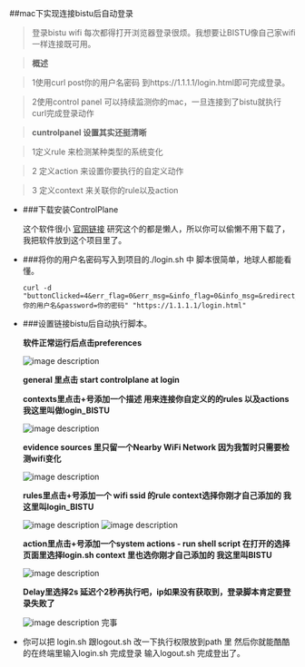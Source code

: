 ##mac下实现连接bistu后自动登录

> 登录bistu wifi 每次都得打开浏览器登录很烦。我想要让BISTU像自己家wifi一样连接既可用。

> **概述**   

> 1使用curl post你的用户名密码 到https://1.1.1.1/login.html即可完成登录。

> 2使用control panel 可以持续监测你的mac，一旦连接到了bistu就执行curl完成登录动作

> **cuntrolpanel 设置其实还挺清晰**

> 1定义rule 来检测某种类型的系统变化

> 2 定义action 来设置你要执行的自定义动作

> 3 定义context 来关联你的rule以及action

- ###下载安装ControlPlane
  
  这个软件很小 [官网链接](https://www.controlplaneapp.com/)
  研究这个的都是懒人，所以你可以偷懒不用下载了，我把软件放到这个项目里了。

- ###将你的用户名密码写入到项目的./login.sh 中
    脚本很简单，地球人都能看懂。
    ```
    curl -d "buttonClicked=4&err_flag=0&err_msg=&info_flag=0&info_msg=&redirect_url=&network_name=Guest+Network&username=你的用户名&password=你的密码" "https://1.1.1.1/login.html"

    ```


- ###设置链接bistu后自动执行脚本。

    **软件正常运行后点击preferences**
    
    ![image description](http://oih1xpa8t.bkt.clouddn.com/bistu_wifi1.png)
    
    **general 里点击 start controlplane at login**
    
    **contexts里点击+号添加一个描述 用来连接你自定义的的rules 以及actions 我这里叫做login_BISTU**
    
    ![image description](http://oih1xpa8t.bkt.clouddn.com/bistu_wifi3.png)
    
    **evidence sources 里只留一个Nearby WiFi Network 因为我暂时只需要检测wifi变化**
    
    ![image description](http://oih1xpa8t.bkt.clouddn.com/bistu_wifi4.png)
    
    **rules里点击+号添加一个 wifi ssid 的rule context选择你刚才自己添加的 我这里叫login_BISTU**
    
    ![image description](http://oih1xpa8t.bkt.clouddn.com/bistu_wifi5.png)
    ![image description](http://oih1xpa8t.bkt.clouddn.com/bistu_wifi6.png)
    
    **action里点击+号添加一个system actions - run shell script 在打开的选择页面里选择login.sh context 里也选你刚才自己添加的 我这里叫BISTU**
    
    ![image description](http://oih1xpa8t.bkt.clouddn.com/bistu_wifi7.png)
    
    **Delay里选择2s 延迟个2秒再执行吧，ip如果没有获取到，登录脚本肯定要登录失败了**
    
    ![image description](http://oih1xpa8t.bkt.clouddn.com/bistu_wifi9.png)
    完事

- 你可以把 login.sh 跟logout.sh 改一下执行权限放到path 里 然后你就能酷酷的在终端里输入login.sh 完成登录 输入logout.sh 完成登出了。